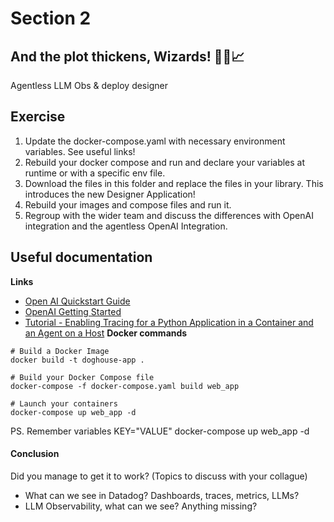 # Section 2

## And the plot thickens, Wizards! 🧙‍♀️📈

Agentless LLM Obs & deploy designer

## Exercise
1. Update the docker-compose.yaml with necessary environment variables. See useful links!
2. Rebuild your docker compose and run and declare your variables at runtime or with a specific env file.
3. Download the files in this folder and replace the files in your library. This introduces the new Designer Application!
4. Rebuild your images and compose files and run it. 
5. Regroup with the wider team and discuss the differences with OpenAI integration and the agentless OpenAI Integration.

## Useful documentation

**Links**

- [Open AI Quickstart Guide](https://docs.datadoghq.com/llm_observability/quickstart/)
- [OpenAI Getting Started](https://platform.openai.com/docs/guides/chat-completions/getting-started)
- [Tutorial - Enabling Tracing for a Python Application in a Container and an Agent on a Host](https://docs.datadoghq.com/tracing/guide/tutorial-enable-python-container-agent-host/)
**Docker commands** 
```
# Build a Docker Image
docker build -t doghouse-app .

# Build your Docker Compose file
docker-compose -f docker-compose.yaml build web_app

# Launch your containers
docker-compose up web_app -d
```

PS. Remember variables KEY="VALUE" docker-compose up web_app -d 


#### Conclusion

Did you manage to get it to work? 
(Topics to discuss with your collague)
- What can we see in Datadog? Dashboards, traces, metrics, LLMs?
- LLM Observability, what can we see? Anything missing?


